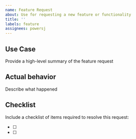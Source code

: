 ```yaml
---
name: Feature Request
about: Use for requesting a new feature or functionality
title: ''
labels: feature
assignees: powersj
---
```


## Use Case

Provide a high-level summary of the feature request

## Actual behavior

Describe what happened

## Checklist

Include a checklist of items required to resolve this request:

- [ ]
- [ ]
